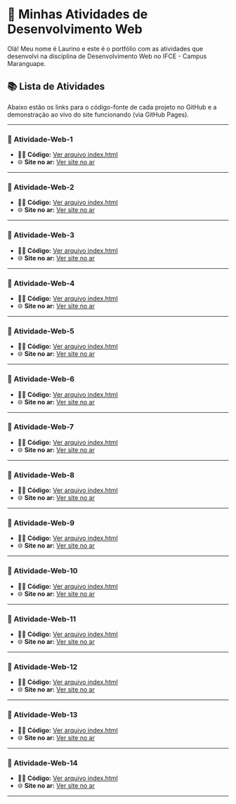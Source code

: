 # 🚀 Minhas Atividades de Desenvolvimento Web

Olá! Meu nome é Laurino e este é o portfólio com as atividades que desenvolvi na disciplina de Desenvolvimento Web no IFCE - Campus Maranguape.

## 📚 Lista de Atividades

Abaixo estão os links para o código-fonte de cada projeto no GitHub e a demonstração ao vivo do site funcionando (via GitHub Pages).

---

### 📝 Atividade-Web-1
* 👨‍💻 **Código:** [Ver arquivo index.html](https://github.com/Laurino-Bonifacio/Atividade-Web-1/blob/main/index.html)
* 🌐 **Site no ar:** [Ver site no ar](https://Laurino-Bonifacio.github.io/Atividade-Web-1/)

---

### 📝 Atividade-Web-2
* 👨‍💻 **Código:** [Ver arquivo index.html](https://github.com/Laurino-Bonifacio/Atividade-Web-2/blob/main/index.html)
* 🌐 **Site no ar:** [Ver site no ar](https://Laurino-Bonifacio.github.io/Atividade-Web-2/)

---

### 📝 Atividade-Web-3
* 👨‍💻 **Código:** [Ver arquivo index.html](https://github.com/Laurino-Bonifacio/Atividade-Web-3/blob/main/index.html)
* 🌐 **Site no ar:** [Ver site no ar](https://Laurino-Bonifacio.github.io/Atividade-Web-3/)

---

### 📝 Atividade-Web-4
* 👨‍💻 **Código:** [Ver arquivo index.html](https://github.com/Laurino-Bonifacio/Atividade-Web-4/blob/main/index.html)
* 🌐 **Site no ar:** [Ver site no ar](https://Laurino-Bonifacio.github.io/Atividade-Web-4/)

---

### 📝 Atividade-Web-5
* 👨‍💻 **Código:** [Ver arquivo index.html](https://github.com/Laurino-Bonifacio/Atividade-Web-5/blob/main/index.html)
* 🌐 **Site no ar:** [Ver site no ar](https://Laurino-Bonifacio.github.io/Atividade-Web-5/)

---

### 📝 Atividade-Web-6
* 👨‍💻 **Código:** [Ver arquivo index.html](https://github.com/Laurino-Bonifacio/Atividade-Web-6/blob/main/index.html)
* 🌐 **Site no ar:** [Ver site no ar](https://Laurino-Bonifacio.github.io/Atividade-Web-6/)

---

### 📝 Atividade-Web-7
* 👨‍💻 **Código:** [Ver arquivo index.html](https://github.com/Laurino-Bonifacio/Atividade-Web-7/blob/main/index.html)
* 🌐 **Site no ar:** [Ver site no ar](https://Laurino-Bonifacio.github.io/Atividade-Web-7/)

---

### 📝 Atividade-Web-8
* 👨‍💻 **Código:** [Ver arquivo index.html](https://github.com/Laurino-Bonifacio/Atividade-Web-8/blob/main/index.html)
* 🌐 **Site no ar:** [Ver site no ar](https://Laurino-Bonifacio.github.io/Atividade-Web-8/)

---

### 📝 Atividade-Web-9
* 👨‍💻 **Código:** [Ver arquivo index.html](https://github.com/Laurino-Bonifacio/Atividade-Web-9/blob/main/index.html)
* 🌐 **Site no ar:** [Ver site no ar](https://Laurino-Bonifacio.github.io/Atividade-Web-9/)

---

### 📝 Atividade-Web-10
* 👨‍💻 **Código:** [Ver arquivo index.html](https://github.com/Laurino-Bonifacio/Atividade-Web-10/blob/main/index.html)
* 🌐 **Site no ar:** [Ver site no ar](https://Laurino-Bonifacio.github.io/Atividade-Web-10/)

---

### 📝 Atividade-Web-11
* 👨‍💻 **Código:** [Ver arquivo index.html](https://github.com/Laurino-Bonifacio/Atividade-Web-11/blob/main/index.html)
* 🌐 **Site no ar:** [Ver site no ar](https://Laurino-Bonifacio.github.io/Atividade-Web-11/)

---

### 📝 Atividade-Web-12
* 👨‍💻 **Código:** [Ver arquivo index.html](https://github.com/Laurino-Bonifacio/Atividade-Web-12/blob/main/index.html)
* 🌐 **Site no ar:** [Ver site no ar](https://Laurino-Bonifacio.github.io/Atividade-Web-12/)

---

### 📝 Atividade-Web-13
* 👨‍💻 **Código:** [Ver arquivo index.html](https://github.com/Laurino-Bonifacio/Atividade-Web-13/blob/main/index.html)
* 🌐 **Site no ar:** [Ver site no ar](https://Laurino-Bonifacio.github.io/Atividade-Web-13/)

---

### 📝 Atividade-Web-14
* 👨‍💻 **Código:** [Ver arquivo index.html](https://github.com/Laurino-Bonifacio/Atividade-Web-14/blob/main/index.html)
* 🌐 **Site no ar:** [Ver site no ar](https://Laurino-Bonifacio.github.io/Atividade-Web-14/)

---
